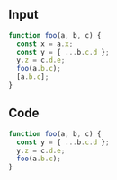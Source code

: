 
## Input

```javascript
function foo(a, b, c) {
  const x = a.x;
  const y = { ...b.c.d };
  y.z = c.d.e;
  foo(a.b.c);
  [a.b.c];
}

```

## Code

```javascript
function foo(a, b, c) {
  const y = { ...b.c.d };
  y.z = c.d.e;
  foo(a.b.c);
}

```
      
